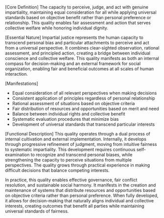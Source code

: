 [Core Definition]
The capacity to perceive, judge, and act with genuine impartiality, maintaining equal consideration for all while applying universal standards based on objective benefit rather than personal preference or relationship. This quality enables fair assessment and action that serves collective welfare while honoring individual dignity.

[Essential Nature]
Impartial justice represents the human capacity to transcend personal bias and particular attachments to perceive and act from a universal perspective. It combines clear-sighted observation, rational assessment, and principled action, creating a bridge between individual conscience and collective welfare. This quality manifests as both an internal compass for decision-making and an external framework for social organization, enabling fair and beneficial outcomes at all scales of human interaction.

[Manifestations]
- Equal consideration of all relevant perspectives when making decisions
- Consistent application of principles regardless of personal relationship
- Rational assessment of situations based on objective criteria
- Fair distribution of resources and opportunities based on merit and need
- Balance between individual rights and collective benefit
- Systematic evaluation procedures that minimize bias
- Development of universal standards that transcend particular interests

[Functional Description]
This quality operates through a dual process of internal cultivation and external implementation. Internally, it develops through progressive refinement of judgment, moving from intuitive fairness to systematic impartiality. This development requires continuous self-examination to recognize and transcend personal biases, while strengthening the capacity to perceive situations from multiple perspectives. The quality grows through practical experience in making difficult decisions that balance competing interests.

In practice, this quality enables effective governance, fair conflict resolution, and sustainable social harmony. It manifests in the creation and maintenance of systems that distribute resources and opportunities based on objective criteria rather than personal preference. When fully developed, it allows for decision-making that naturally aligns individual and collective interests, creating outcomes that benefit all parties while maintaining universal standards of fairness.